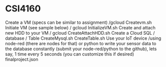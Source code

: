 # CSI4160
Create a VM (specs can be similar to assignment) /gcloud 
  Createvm.sh
Initiate VM (see sample below) / gcloud 
  InitializeVM.sh
Create and attach new HDD to your VM / gcloud 
  CreateAttachHDD.sh
Create a Cloud SQL / database / Table 
  CreateMysql.sh
  CreateTable.sh
Use your IoT device /using node-red (there are nodes for that) or python to write your sensor data to the database constantly (submit your node-red/python to the github), lets say, 1 time every 5 seconds (you can customize this if desired) 
  finalproject.json

